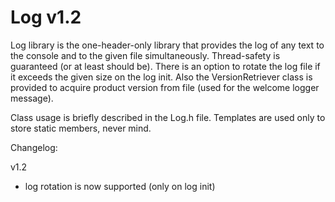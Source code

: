 # Log v1.2

Log library is the one-header-only library that provides the log of any text to the console and to the given file simultaneously. Thread-safety is guaranteed (or at least should be).
There is an option to rotate the log file if it exceeds the given size on the log init.
Also the VersionRetriever class is provided to acquire product version from file (used for the welcome logger message).

Class usage is briefly described in the Log.h file. Templates are used only to store static members, never mind.

Changelog:

v1.2
- log rotation is now supported (only on log init)